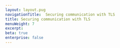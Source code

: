 ```yaml
---
layout: layout.pug
navigationTitle:  Securing communication with TLS
title: Securing communication with TLS
menuWeight: 7
excerpt:
beta: true
enterprise: false
---
```


